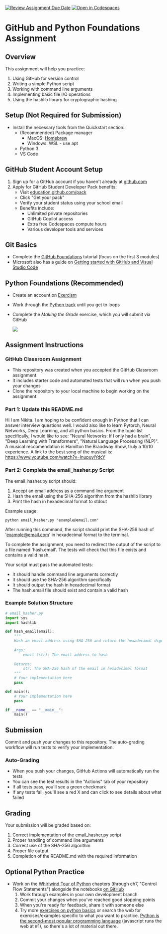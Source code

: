 [![Review Assignment Due Date](https://classroom.github.com/assets/deadline-readme-button-22041afd0340ce965d47ae6ef1cefeee28c7c493a6346c4f15d667ab976d596c.svg)](https://classroom.github.com/a/6fFVVHyL)
[![Open in Codespaces](https://classroom.github.com/assets/launch-codespace-2972f46106e565e64193e422d61a12cf1da4916b45550586e14ef0a7c637dd04.svg)](https://classroom.github.com/open-in-codespaces?assignment_repo_id=18980125)
# GitHub and Python Foundations Assignment

## Overview
This assignment will help you practice:
1. Using GitHub for version control
2. Writing a simple Python script
3. Working with command line arguments
4. Implementing basic file I/O operations
5. Using the hashlib library for cryptographic hashing

## Setup (Not Required for Submission)
- Install the necessary tools from the Quickstart section:
    - (Recommended) Package manager
        - MacOS: [Homebrew](https://brew.sh)
        - Windows: WSL - use apt
    - Python 3
    - VS Code

## GitHub Student Account Setup
1. Sign up for a GitHub account if you haven't already at [github.com](https://github.com)
2. Apply for GitHub Student Developer Pack benefits:
   - Visit [education.github.com/pack](https://education.github.com/pack)
   - Click "Get your pack"
   - Verify your student status using your school email
   - Benefits include:
     - Unlimited private repositories
     - GitHub Copilot access
     - Extra free Codespaces compute hours
     - Various developer tools and services

## Git Basics
- Complete the [GitHub Foundations](https://learn.microsoft.com/en-us/training/paths/github-foundations/) tutorial (focus on the first 3 modules)
- Microsoft also has a guide on [Getting started with GitHub and Visual Studio Code](https://learn.microsoft.com/en-us/training/paths/get-started-github-and-visual-studio-code/)

## Python Foundations (Recommended)
- Create an account on [Exercism](http://exercism.org/tracks/python) 
- Work through the [Python track](http://exercism.org/tracks/python) until you get to loops
- Complete the _Making the Grade_ exercise, which you will submit via GitHub
    
    ![](exercism_python.png)

## Assignment Instructions

### GitHub Classroom Assignment
- This repository was created when you accepted the GitHub Classroom assignment
- It includes starter code and automated tests that will run when you push your changes
- Clone the repository to your local machine to begin working on the assignment

### Part 1: Update this README.md
Hi I am Nikita. I am hoping to be confident enough in Python that I can answer interview questions well. I would also like to learn Pytorch, Neural Networks, Deep Learning, and all python basics. From the topic list specifically, I would like to see:
"Neural Networks: If I only had a brain", "Deep Learning with Transformers", "Natural Language Processing (NLP)".
A musical reccomendation is Hamilton the Braodway Show, truly a 10/10 experience. A link to the best song of the musical is:
https://www.youtube.com/watch?v=InupuylYdcY

### Part 2: Complete the email_hasher.py Script
The email_hasher.py script should:
1. Accept an email address as a command line argument
2. Hash the email using the SHA-256 algorithm from the hashlib library
3. Print the hash in hexadecimal format to stdout

Example usage:
```
python email_hasher.py "example@email.com"
```

After running this command, the script should print the SHA-256 hash of 'example@email.com' in hexadecimal format to the terminal.

To complete the assignment, you need to redirect the output of the script to a file named 'hash.email'. The tests will check that this file exists and contains a valid hash.

Your script must pass the automated tests:
- It should handle command line arguments correctly
- It should use the SHA-256 algorithm specifically
- It should output the hash in hexadecimal format
- The hash.email file should exist and contain a valid hash

### Example Solution Structure
```python
# email_hasher.py
import sys
import hashlib

def hash_email(email):
    """
    Hash an email address using SHA-256 and return the hexadecimal digest.
    
    Args:
        email (str): The email address to hash
        
    Returns:
        str: The SHA-256 hash of the email in hexadecimal format
    """
    # Your implementation here
    pass

def main():
    # Your implementation here
    pass

if __name__ == "__main__":
    main()
```

## Submission
Commit and push your changes to this repository. The auto-grading workflow will run tests to verify your implementation.

### Auto-Grading
- When you push your changes, GitHub Actions will automatically run the tests
- You can see the test results in the "Actions" tab of your repository
- If all tests pass, you'll see a green checkmark
- If any tests fail, you'll see a red X and can click to see details about what failed

## Grading
Your submission will be graded based on:
1. Correct implementation of the email_hasher.py script
2. Proper handling of command line arguments
3. Correct use of the SHA-256 algorithm
4. Proper file output
5. Completion of the README.md with the required information

## Optional Python Practice
- Work on the [Whirlwind Tour of Python](https://jakevdp.github.io/WhirlwindTourOfPython/) chapters (through ch7, "Control Flow Statements") alongside the notebooks [on GitHub](https://github.com/jakevdp/WhirlwindTourOfPython)
    1. Work through examples in your own development branch
    2. Commit your changes when you've reached good stopping points
    3. When you're ready for feedback, share it with someone else
    4. Try more [exercises on python basics](https://pythonbasics.org/exercises/) or search the web for exercises/examples specific to what you want to practice. [Python is the second-most popular programming language](https://octoverse.github.com/2022/top-programming-languages) (javascript runs the web at \#1), so there's a lot of material out there.
